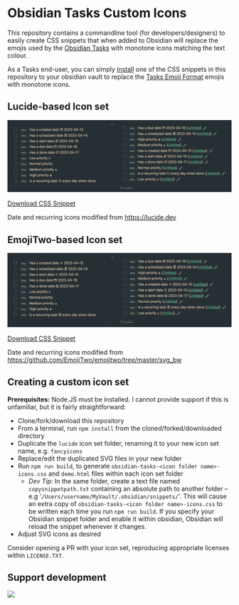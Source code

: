 # Obsidian Tasks Custom Icons

This repository contains a commandline tool (for developers/designers) to easily create CSS snippets that when added to Obsidian will replace the emojis used by the [Obsidian Tasks](https://github.com/obsidian-tasks-group/obsidian-tasks) with monotone icons matching the text colour.

As a Tasks end-user, you can simply [install](https://help.obsidian.md/Extending+Obsidian/CSS+snippets) one of the CSS snippets in this repository to your obsidian vault to replace the [Tasks Emoji Format](https://publish.obsidian.md/tasks/Reference/Task+Formats/Tasks+Emoji+Format) emojis with monotone icons.

## Lucide-based Icon set

![Lucide-based icon theme screenshot](lucide/screenshot.png)

[Download CSS Snippet](https://raw.githubusercontent.com/replete/obsidian-tasks-custom-icons/main/lucide/obsidian-tasks-lucide-icons.css)

Date and recurring icons modified from https://lucide.dev

## EmojiTwo-based Icon set

![EmojiTwo-based icon theme screenshot](emojitwo/screenshot.png)

[Download CSS Snippet](https://raw.githubusercontent.com/replete/obsidian-tasks-custom-icons/main/emojitwo/obsidian-tasks-emojitwo-icons.css)

Date and recurring icons modified from https://github.com/EmojiTwo/emojitwo/tree/master/svg_bw


## Creating a custom icon set

**Prerequisites:** Node.JS must be installed. I cannot provide support if this is unfamiliar, but it is fairly straightforward:

- Clone/fork/download this repository
- From a terminal, run `npm install` from the cloned/forked/downloaded directory
- Duplicate the `lucide` icon set folder, renaming it to your new icon set name, e.g. `fancyicons`
- Replace/edit the duplicated SVG files in your new folder
- Run `npm run build`, to generate `obsidian-tasks-<icon folder name>-icons.css` and `demo.html` files within each icon set folder
    - _Dev Tip:_ In the same folder, create a text file named `copysnippetpath.txt` containing an absolute path to another folder – e.g '`/Users/username/MyVault/.obsidian/snippets/`'. This will cause an extra copy of `obsidian-tasks-<icon folder name>-icons.css` to be written each time you run `npm run build`. If you specify your Obsidian snippet folder and enable it within obsidian, Obsidian will reload the snippet whenever it changes.
- Adjust SVG icons as desired

Consider opening a PR with your icon set, reproducing appropriate licenses within `LICENSE.TXT`.

## Support development

<a href="https://www.buymeacoffee.com/replete"><img src="https://img.buymeacoffee.com/button-api/?text=Buy me a coffee&emoji=&slug=replete&button_colour=BD5FFF&font_colour=ffffff&font_family=Poppins&outline_colour=000000&coffee_colour=FFDD00" /></a>